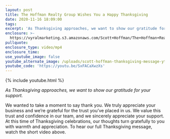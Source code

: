```yaml
---
layout: post
title: The Hoffman Realty Group Wishes You a Happy Thanksgiving
date: 2020-11-16 18:09:00
tags:
excerpt: 'As Thanksgiving approaches, we want to show our gratitude for your support.'
enclosure: >-
  https://vyralmarketing.s3.amazonaws.com/Scott+Hoffman/The+Hoffman+Realty+Group+Wishes+You+a+Happy+Thanksgiving.mp4
pullquote:
enclosure_type: video/mp4
enclosure_time:
use_youtube_image: false
youtube_alternate_image: /uploads/scott-hoffman-thanksgiving-message-yt2.jpg
youtube_code: 'https://youtu.be/SxFACaXwzXs'
---
```


{% include youtube.html %}

*As Thanksgiving approaches, we want to show our gratitude for your support.*

We wanted to take a moment to say thank you. We truly appreciate your business and we’re grateful for the trust you’ve placed in us. We value this trust and confidence in our team, and we sincerely appreciate your support. At this time of Thanksgiving celebrations, our thoughts turn gratefully to you with warmth and appreciation. To hear our full Thanksgiving message, watch the short video above.